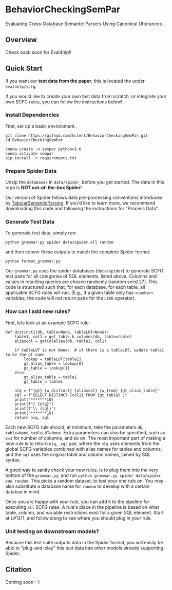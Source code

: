 # BehaviorCheckingSemPar

Evaluating Cross-Database Semantic Parsers Using Canonical Utterances


## Overview
Check back soon for Eval4nlp!!

## Quick Start

If you want our **test data from the paper**, this is located the under `eval4nlp/scfg`.

If you would like to create your own test data from scratch, or integrate your own SCFG rules, you can follow the instructions below! 

### Install Dependencies

First, set up a basic environment.
```
git clone https://github.com/hclent/BehaviorCheckingSemPar.git
cd BehaviorCheckingSemPar

conda create -n sempar python=3.6
conda activate sempar
pip install -r requirements.txt
```

### Prepare Spider Data
Unzip the `databases` in `data/spider`, before you get started. The data in this repo is **NOT out-of-the-box Spider**! 

Our version of Spider follows data pre-processing conventions introduced by [TabularSemanticParsing](https://github.com/salesforce/TabularSemanticParsing).
If you'd like to learn more, we recommend downloading this code and following the instructions for "Process Data".



### Generate Test Data

To generate test data, simply run:

`python grammar.py spider data/spider all random`

and then conver these outputs to match the complete Spider format:

```
python format_grammar.py
```


Our `grammar.py` uses the spider databases (`data/spider`) to generate SCFG test pairs for all categories of SQL elements, listed above.
Columns and values in resulting queries are chosen randomly (random seed 27).
This code is structured such that, for each database, for each table, all applicable SCFG rules will run. 
(E.g., if a given table only has `<number>` variables, the code will not return pairs for the `LIKE` operator).


### How can I add new rules? 

First, lets look at an example SCFG rule:
```
def distinct1(db, table=None, tableLUT=None):
    table1, col1 = get_table_k_columns(db, table=table)
    aliascol = getColAlias(db, table1, col1)

    if tableLUT is not None:  # if there is a tableLUT, update table1 to be the gt name
        lookup = tableLUT[table1]
        gt_alias_table = lookup[0]
        gt_table = lookup[1]
    else:
        gt_alias_table = table1
        gt_table = table1

    nlq = f"{q1} {w_distinct} {aliascol} {w_from} {gt_alias_table}"
    sql = f"SELECT DISTINCT {col1} FROM {gt_table} ;"
    print("*****"*10)
    print(f"/ {nlq}")
    print(f'\\ {sql}')
    print("*****"*10)
    return nlq, sql
```

Each new SCFG rule should, at minimum, take the parameters `db`, `table=None`, `tableLUT=None`. Extra parameters can also be specified, such as 
`k=3` for number of columns, and so on. 
The most important part of making a new rule is to return `nlq, sql` pair, where the `nlq` uses elements from the global SCFG variables combined with alias names for tables and columns,
 and the `sql` uses the original table and column names, joined by SQL syntax.

A good way to sanity check your new rules, is to plug them into the very bottom of the `grammar.py`, and run 
`python grammar.py spider data/spider one random`. This picks a random dataset, to test your one rule on.
 You may also substitute a database name for `random` to develop with a certain databse in mind.
 
 Once you are happy with your rule, you can add it to the pipeline for executing `all` SCFG rules. A rule's place in the pipeline 
 is based on what table, column, and variable restrictions exist for a given SQL element. Start at L#1311, and follow along to see where you should plug in your rule. 
 

### Unit testing on downstream models?
Because this test suite outputs data in the Spider format, you will easily be able to "plug-and-play" this test data into other models already supporting Spider.

## Citation
Coming soon :-)

